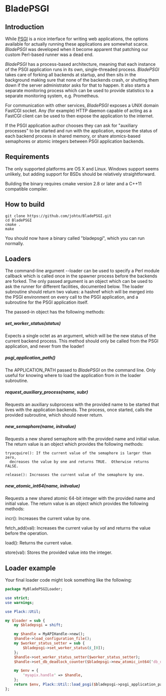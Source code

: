 BladePSGI
=========

Introduction
------------

While [PSGI](http://plackperl.org) is a nice interface for writing web
applications, the options available for actually running these applications are
somewhat scarce.  _BladePSGI_ was developed when it become apparent that
patching our custom Perl-based runner was a dead end.

_BladePSGI_ has a process-based architecture, meaning that each instance of the
PSGI application runs in its own, single-threaded process.  _BladePSGI_ takes
care of forking all backends at startup, and then sits in the background making
sure that none of the backends crash, or shutting them down if the server
administrator asks for that to happen.  It also starts a separate monitoring
process which can be used to provide statistics to a separate monitoring
system, e.g. Prometheus.

For communication with other services, _BladePSGI_ exposes a UNIX domain
FastCGI socket.  Any (for example) HTTP daemon capable of acting as a FastCGI
client can be used to then expose the application to the internet.

If the PSGI application author chooses they can ask for "auxiliary processes"
to be started and run with the application, expose the status of each backend
process in shared memory, or share atomics-based semaphores or atomic integers
between PSGI application backends.

Requirements
------------

The only supported platforms are OS X and Linux.  Windows support seems
unlikely, but adding support for BSDs should be relatively straightforward.

Building the binary requires cmake version 2.8 or later and a C++11 compatible
compiler.

How to build
------------

```
git clone https://github.com/johto/BladePSGI.git
cd BladePSGI
cmake .
make
```

You should now have a binary called "bladepsgi", which you can run normally.

Loaders
-------

The command-line argument --loader can be used to specify a Perl module
callback which is called once in the spawner process before the backends are
forked.  The only passed argument is an object which can be used to ask the
runner for different facilities, documented below.  The loader subroutine
should return two values: a hashref which will be merged into the PSGI
environment on every call to the PSGI application, and a subroutine for the
PSGI application itself.

The passed-in object has the following methods:

##### set\_worker\_status(status)

Expects a single octet as an argument, which will be the new status of the
current backend process.  This method should only be called from the PSGI
application, and never from the loader!

##### psgi\_application\_path()

The APPLICATION\_PATH passed to _BladePSGI_ on the command line.  Only useful
for knowing where to load the application from in the loader subroutine.

##### request\_auxiliary\_process(name, subr)

Requests an auxiliary subprocess with the provided name to be started that
lives with the application backends.  The process, once started, calls the
provided subroutine, which should never return.

##### new\_semaphore(name, initvalue)

Requests a new shared semaphore with the provided name and initial value.  The
return value is an object which provides the following methods:

    tryacquire(): If the current value of the semaphore is larger than zero,
      decreases the value by one and returns TRUE.  Otherwise returns FALSE.

    release(): Increases the current value of the semaphore by one.

##### new\_atomic\_int64(name, initvalue)

Requests a new shared atomic 64-bit integer with the provided name and initial
value.  The return value is an object which provides the following methods:

  incr(): Increases the current value by one.

  fetch\_add(val): Increases the current value by _val_ and returns the value
  before the operation.

  load(): Returns the current value.

  store(val): Stores the provided value into the integer.

Loader example
--------------

Your final loader code might look something like the following:

```Perl
package MyBladePSGILoader;

use strict;
use warnings;

use Plack::Util;

my $loader = sub {
    my $bladepsgi = shift;

    my $handle = MyAPIHandle->new();
    $handle->load_configuration_file();
    my $worker_status_setter = sub {
        $bladepsgi->set_worker_status($_[0]);
    };
    $handle->set_worker_status_setter($worker_status_setter);
    $handle->set_db_deadlock_counter($bladepsgi->new_atomic_int64('db_deadlock_counter', 0));

    my $env = {
        'myapix.handle' => $handle,
    };
    return $env, Plack::Util::load_psgi($bladepsgi->psgi_application_path());
};
```
